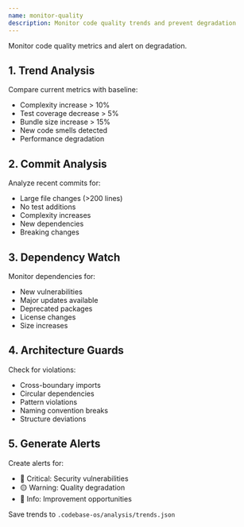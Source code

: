 ```yaml
---
name: monitor-quality
description: Monitor code quality trends and prevent degradation
---
```


Monitor code quality metrics and alert on degradation.

## 1. Trend Analysis

Compare current metrics with baseline:
- Complexity increase > 10%
- Test coverage decrease > 5%
- Bundle size increase > 15%
- New code smells detected
- Performance degradation

## 2. Commit Analysis

Analyze recent commits for:
- Large file changes (>200 lines)
- No test additions
- Complexity increases
- New dependencies
- Breaking changes

## 3. Dependency Watch

Monitor dependencies for:
- New vulnerabilities
- Major updates available
- Deprecated packages
- License changes
- Size increases

## 4. Architecture Guards

Check for violations:
- Cross-boundary imports
- Circular dependencies
- Pattern violations
- Naming convention breaks
- Structure deviations

## 5. Generate Alerts

Create alerts for:
- 🔴 Critical: Security vulnerabilities
- 🟡 Warning: Quality degradation
- 🔵 Info: Improvement opportunities

Save trends to `.codebase-os/analysis/trends.json`
